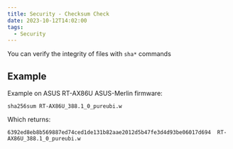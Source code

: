 ```yaml
---
title: Security - Checksum Check
date: 2023-10-12T14:02:00
tags:
  - Security
---
```


You can verify the integrity of files with `sha*` commands

## Example

Example on ASUS RT-AX86U ASUS-Merlin firmware:

```shell
sha256sum RT-AX86U_388.1_0_pureubi.w
```

Which returns:

```shell
6392ed8eb8b569887ed74ced1de131b82aae2012d5b47fe3d4d93be06017d694  RT-AX86U_388.1_0_pureubi.w
```
